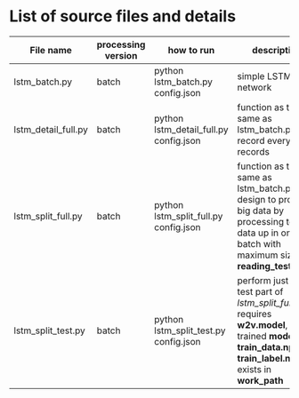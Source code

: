 # List of source files and details

|File name|processing version|how to run|description
|---|---|---|---
|lstm_batch.py|batch|python lstm_batch.py config.json|simple LSTM network
|lstm_detail_full.py|batch|python lstm_detail_full.py config.json|function as the same as lstm_batch.py but record every fault records
|lstm_split_full.py|batch|python lstm_split_full.py config.json|function as the same as lstm_batch.py but design to process big data by processing test data up in one batch with maximum size of **reading_test_lines**
|lstm_split_test.py|batch|python lstm_split_test.py config.json|perform just the test part of *lstm_split_full.py*, requires **w2v.model**, trained **model**, **train_data.npy**, **train_label.npy** exists in **work_path**
